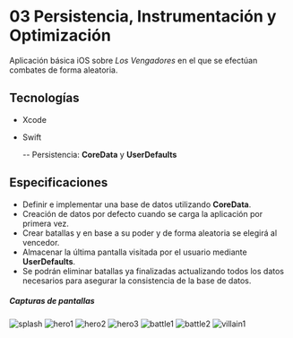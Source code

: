 # 03 Persistencia, Instrumentación y Optimización

Aplicación básica iOS sobre _Los Vengadores_ en el que se efectúan combates de forma aleatoria.

## Tecnologías

- Xcode
- Swift

  -- Persistencia: **CoreData** y **UserDefaults**

## Especificaciones

- Definir e implementar una base de datos utilizando **CoreData**.
- Creación de datos por defecto cuando se carga la aplicación por primera vez.
- Crear batallas y en base a su poder y de forma aleatoria se elegirá al vencedor.
- Almacenar la última pantalla visitada por el usuario mediante **UserDefaults**.
- Se podrán eliminar batallas ya finalizadas actualizando todos los datos necesarios para asegurar la consistencia de la base de datos.

##### Capturas de pantallas

![splash](./screen/splash.png "Splash")
![hero1](./screen/hero1.png "Hero1")
![hero2](./screen/hero2.png "Hero2")
![hero3](./screen/hero3.png "Hero3")
![battle1](./screen/battle1.png "Battle1")
![battle2](./screen/battle2.png "Battle2")
![villain1](./screen/villain1.png "Villain1")
